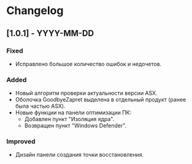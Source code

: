 # Changelog

## [1.0.1] - YYYY-MM-DD
### Fixed
- Исправлено большое количество ошибок и недочетов.

### Added
- Новый алгоритм проверки актуальности версии ASX.
- Оболочка GoodbyeZapret выделена в отдельный продукт (ранее была частью ASX).
- Новые функции на панели оптимизации ПК:
  - Добавлен пункт "Изоляция ядра".
  - Возвращен пункт "Windows Defender".

### Improved
- Дизайн панели создания точки восстановления.